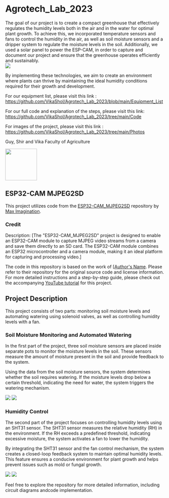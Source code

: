 # Agrotech_Lab_2023

The goal of our project is to create a compact greenhouse that effectively regulates the humidity levels both in the air and in the water for optimal plant growth. To achieve this, we incorporated temperature sensors and fans to control the humidity in the air, as well as soil moisture sensors and a dripper system to regulate the moisture levels in the soil.
Additionally, we used a solar panel to power the ESP-CAM, in order to capture and document our project and ensure that the greenhouse operates efficiently and sustainably.  
![](https://github.com/VikaShol/Agrotech_Lab_2023/blob/main/Photos/project-2.jpg)

By implementing these technologies, we aim to create an environment where plants can thrive by maintaining the ideal humidity conditions required for their growth and development.

For our equipment list, please visit this link : https://github.com/VikaShol/Agrotech_Lab_2023/blob/main/Equipment_List

For our full code and explanation of the steps, please visit this link: https://github.com/VikaShol/Agrotech_Lab_2023/tree/main/Code

For images of the project, please visit this link :
https://github.com/VikaShol/Agrotech_Lab_2023/tree/main/Photos

Guy, Shir and Vika
Faculty of Agriculture

<img src="https://github.com/VikaShol/Agrotech_Lab_2023/blob/main/Photos/Us.jpg" width="100" height="100">


## ESP32-CAM MJPEG2SD

This project utilizes code from the [ESP32-CAM_MJPEG2SD](https://github.com/s60sc/ESP32-CAM_MJPEG2SD) repository by [Max Imagination](https://github.com/s60sc).

### Credit

Description: [The "ESP32-CAM_MJPEG2SD" project is designed to enable an ESP32-CAM module to capture MJPEG video streams from a camera and save them directly to an SD card. The ESP32-CAM module combines an ESP32 microcontroller and a camera module, making it an ideal platform for capturing and processing video.]

The code in this repository is based on the work of [[Author's Name](https://github.com/s60sc). Please refer to their repository for the original source code and license information. For more detailed instructions and a step-by-step guide, please check out the accompanying [YouTube tutorial](https://www.youtube.com/watch?v=k_PJLkfqDuI) for this project.


## Project Description

This project consists of two parts: monitoring soil moisture levels and automating watering using solenoid valves, as well as controlling humidity levels with a fan.

### Soil Moisture Monitoring and Automated Watering

In the first part of the project, three soil moisture sensors are placed inside separate pots to monitor the moisture levels in the soil. These sensors measure the amount of moisture present in the soil and provide feedback to the system.

Using the data from the soil moisture sensors, the system determines whether the soil requires watering. If the moisture levels drop below a certain threshold, indicating the need for water, the system triggers the watering mechanism.

![](https://github.com/VikaShol/Agrotech_Lab_2023/blob/main/Photos/Automated%20Watering.png)
![](https://github.com/VikaShol/Agrotech_Lab_2023/blob/main/Photos/Automated-Watering_1_.jpg)

### Humidity Control

The second part of the project focuses on controlling humidity levels using an SHT31 sensor. The SHT31 sensor measures the relative humidity (RH) in the environment. If the RH exceeds a predefined threshold, indicating excessive moisture, the system activates a fan to lower the humidity.

By integrating the SHT31 sensor and the fan control mechanism, the system creates a closed-loop feedback system to maintain optimal humidity levels. This feature ensures a conducive environment for plant growth and helps prevent issues such as mold or fungal growth.

![](https://github.com/VikaShol/Agrotech_Lab_2023/blob/main/Photos/Humidity%20Control.jpg)
![](https://github.com/VikaShol/Agrotech_Lab_2023/blob/main/Photos/Humidity-Control_1_.jpg)

Feel free to explore the repository for more detailed information, including circuit diagrams andcode implementation.

